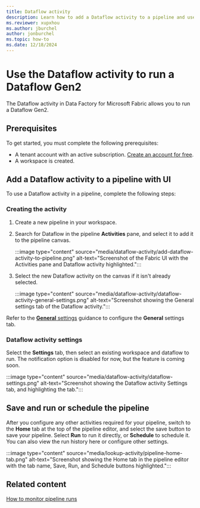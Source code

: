 ```yaml
---
title: Dataflow activity
description: Learn how to add a Dataflow activity to a pipeline and use it to run a Dataflow Gen2.
ms.reviewer: xupxhou
ms.author: jburchel
author: jonburchel
ms.topic: how-to
ms.date: 12/18/2024
---
```


# Use the Dataflow activity to run a Dataflow Gen2

The Dataflow activity in Data Factory for Microsoft Fabric allows you to run a Dataflow Gen2.

## Prerequisites

To get started, you must complete the following prerequisites:

- A tenant account with an active subscription. [Create an account for free](../get-started/fabric-trial.md).
- A workspace is created.

## Add a Dataflow activity to a pipeline with UI

To use a Dataflow activity in a pipeline, complete the following steps:

### Creating the activity

1. Create a new pipeline in your workspace.
1. Search for Dataflow in the pipeline **Activities** pane, and select it to add it to the pipeline canvas.

   :::image type="content" source="media/dataflow-activity/add-dataflow-activity-to-pipeline.png" alt-text="Screenshot of the Fabric UI with the Activities pane and Dataflow activity highlighted.":::

1. Select the new Dataflow activity on the canvas if it isn't already selected.

   :::image type="content" source="media/dataflow-activity/dataflow-activity-general-settings.png" alt-text="Screenshot showing the General settings tab of the Dataflow activity.":::

Refer to the [**General** settings](activity-overview.md#general-settings) guidance to configure the **General** settings tab.

### Dataflow activity settings

Select the **Settings** tab, then select an existing workspace and dataflow to run. The notification option is disabled for now, but the feature is coming soon.

   :::image type="content" source="media/dataflow-activity/dataflow-settings.png" alt-text="Screenshot showing the Dataflow activity Settings tab, and highlighting the tab.":::

## Save and run or schedule the pipeline

After you configure any other activities required for your pipeline, switch to the **Home** tab at the top of the pipeline editor, and select the save button to save your pipeline. Select **Run** to run it directly, or **Schedule** to schedule it. You can also view the run history here or configure other settings.

:::image type="content" source="media/lookup-activity/pipeline-home-tab.png" alt-text="Screenshot showing the Home tab in the pipeline editor with the tab name, Save, Run, and Schedule buttons highlighted.":::

## Related content

[How to monitor pipeline runs](monitor-pipeline-runs.md)
